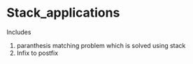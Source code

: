 # Stack_applications
Includes 
1) paranthesis matching problem which is solved using stack
2) Infix to postfix
